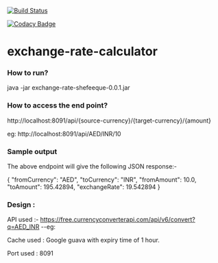 [![Build Status](https://travis-ci.org/shefeequemohammed/exchange-rates--task1.svg?branch=master)](https://travis-ci.org/shefeequemohammed/exchange-rates--task1)

[![Codacy Badge](https://api.codacy.com/project/badge/Grade/2338a0f752a64a4a9db6b1bb34305d3a)](https://www.codacy.com/app/shefeequemohammed/exchange-rates--task1?utm_source=github.com&amp;utm_medium=referral&amp;utm_content=shefeequemohammed/exchange-rates--task1&amp;utm_campaign=Badge_Grade)

# exchange-rate-calculator

### How to run?
java -jar exchange-rate-shefeeque-0.0.1.jar

### How to access the end point?
http://localhost:8091/api/{source-currency}/{target-currency}/{amount}

eg:
http://localhost:8091/api/AED/INR/10

### Sample output
The above endpoint will give the following JSON response:-

{ "fromCurrency": "AED", "toCurrency": "INR", "fromAmount": 10.0, "toAmount": 195.42894, "exchangeRate": 19.542894 }

### Design :
API used :- https://free.currencyconverterapi.com/api/v6/convert?q=AED_INR --eg:

Cache used : Google guava with expiry time of 1 hour.

Port used : 8091
